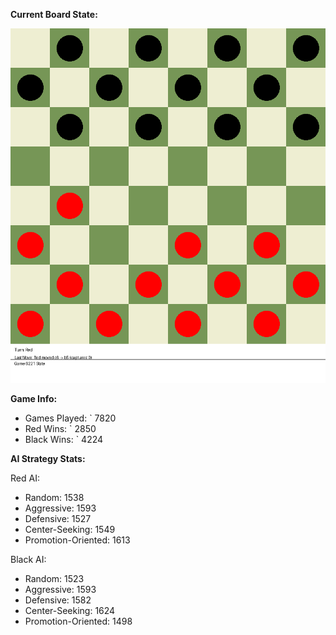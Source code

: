 
**Current Board State:**  
<!-- START_GIF -->
![Checkers Game](./checkers_game.gif)
<!-- END_GIF -->

**Game Info:**  
- Games Played: `<!-- GAMES_PLAYED --> 7820
- Red Wins: `<!-- RED_WINS --> 2850
- Black Wins: `<!-- BLACK_WINS --> 4224

<!-- AI_STATS -->
**AI Strategy Stats:**

Red AI:
- Random: 1538
- Aggressive: 1593
- Defensive: 1527
- Center-Seeking: 1549
- Promotion-Oriented: 1613

Black AI:
- Random: 1523
- Aggressive: 1593
- Defensive: 1582
- Center-Seeking: 1624
- Promotion-Oriented: 1498

